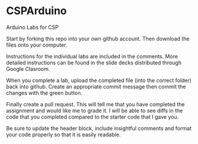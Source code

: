# CSPArduino
Arduino Labs for CSP

Start by forking this repo into your own github account.
Then download the files onto your computer.

Instructions for the individual labs are included in the comments. More detailed instructions can be found in the slide decks distributed through Google Clasroom.

When you complete a lab, upload the completed file (into the correct folder) back into github.  Create an appropriate commit message then commit the changes with the green button.

Finally create a pull request. This will tell me that you have completed the assignment and would like me to grade it.  I will be able to see diffs in the code that you completed compared to the starter code that I gave you.

Be sure to update the header block, include insightful comments and format your code properly so that it is easily readable.
